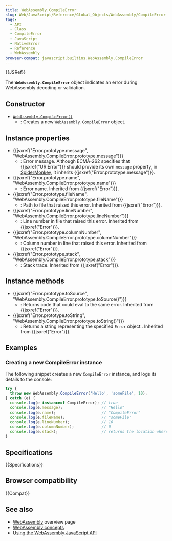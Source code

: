 ```yaml
---
title: WebAssembly.CompileError
slug: Web/JavaScript/Reference/Global_Objects/WebAssembly/CompileError
tags:
  - API
  - Class
  - CompileError
  - JavaScript
  - NativeError
  - Reference
  - WebAssembly
browser-compat: javascript.builtins.WebAssembly.CompileError
---
```

{{JSRef}}

The **`WebAssembly.CompileError`** object indicates an error during WebAssembly
decoding or validation.

## Constructor

- [`WebAssembly.CompileError()`](/en-US/docs/Web/JavaScript/Reference/Global_Objects/WebAssembly/CompileError/CompileError)
  - : Creates a new `WebAssembly.CompileError` object.

## Instance properties

- {{jsxref("Error.prototype.message", "WebAssembly.CompileError.prototype.message")}}
  - : Error message. Although ECMA-262 specifies that
    {{jsxref("URIError")}} should provide its own `message` property, in
    [SpiderMonkey](/en-US/docs/Mozilla/Projects/SpiderMonkey), it inherits
    {{jsxref("Error.prototype.message")}}.
- {{jsxref("Error.prototype.name", "WebAssembly.CompileError.prototype.name")}}
  - : Error name. Inherited from {{jsxref("Error")}}.
- {{jsxref("Error.prototype.fileName", "WebAssembly.CompileError.prototype.fileName")}}
  - : Path to file that raised this error. Inherited from
    {{jsxref("Error")}}.
- {{jsxref("Error.prototype.lineNumber", "WebAssembly.CompileError.prototype.lineNumber")}}
  - : Line number in file that raised this error. Inherited from
    {{jsxref("Error")}}.
- {{jsxref("Error.prototype.columnNumber", "WebAssembly.CompileError.prototype.columnNumber")}}
  - : Column number in line that raised this error. Inherited from
    {{jsxref("Error")}}.
- {{jsxref("Error.prototype.stack", "WebAssembly.CompileError.prototype.stack")}}
  - : Stack trace. Inherited from {{jsxref("Error")}}.

## Instance methods

- {{jsxref("Error.prototype.toSource", "WebAssembly.CompileError.prototype.toSource()")}}
  - : Returns code that could eval to the same error. Inherited from
    {{jsxref("Error")}}.
- {{jsxref("Error.prototype.toString", "WebAssembly.CompileError.prototype.toString()")}}
  - : Returns a string representing the specified `Error` object.. Inherited
    from {{jsxref("Error")}}.

## Examples

### Creating a new CompileError instance

The following snippet creates a new `CompileError` instance, and logs its
details to the console:

```js
try {
  throw new WebAssembly.CompileError('Hello', 'someFile', 10);
} catch (e) {
  console.log(e instanceof CompileError); // true
  console.log(e.message);                 // "Hello"
  console.log(e.name);                    // "CompileError"
  console.log(e.fileName);                // "someFile"
  console.log(e.lineNumber);              // 10
  console.log(e.columnNumber);            // 0
  console.log(e.stack);                   // returns the location where the code was run
}
```

## Specifications

{{Specifications}}

## Browser compatibility

{{Compat}}

## See also

- [WebAssembly](/en-US/docs/WebAssembly) overview page
- [WebAssembly concepts](/en-US/docs/WebAssembly/Concepts)
- [Using the WebAssembly JavaScript API](/en-US/docs/WebAssembly/Using_the_JavaScript_API)
